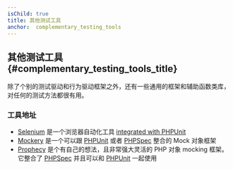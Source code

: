 ```yaml
---
isChild: true
title: 其他测试工具
anchor:  complementary_testing_tools
---
```


## 其他测试工具 {#complementary_testing_tools_title}

除了个别的测试驱动和行为驱动框架之外，还有一些通用的框架和辅助函数类库，对任何的测试方法都很有用。

### 工具地址

* [Selenium] 是一个浏览器自动化工具 [integrated with PHPUnit]
* [Mockery] 是一个可以跟 [PHPUnit] 或者 [PHPSpec] 整合的 Mock 对象框架  
* [Prophecy] 是个有自己的想法，且非常强大灵活的 PHP 对象 mocking 框架。它整合了 [PHPSpec] 并且可以和 [PHPUnit] 一起使用

[Selenium]: http://seleniumhq.org/
[integrated with PHPUnit]: https://github.com/giorgiosironi/phpunit-selenium/
[Mockery]: https://github.com/padraic/mockery
[PHPUnit]: http://phpunit.de/
[PHPSpec]: http://www.phpspec.net/
[Prophecy]: 1
